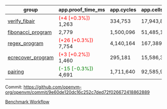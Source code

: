| group | app.proof_time_ms | app.cycles | app.cells_used | leaf.proof_time_ms | leaf.cycles | leaf.cells_used |
| -- | -- | -- | -- | -- | -- | -- |
| [verify_fibair](https://github.com/openvm-org/openvm/blob/benchmark-results/benchmarks-pr/1426/verify_fibair-9e60de120dc16c252c7ded72f026672418862889.md) |<span style='color: red'>(+4 [+0.3%])</span> 1,263 |  334,753 |  17,943,801 |- | - | - |
| [fibonacci_program](https://github.com/openvm-org/openvm/blob/benchmark-results/benchmarks-pr/1426/fibonacci-9e60de120dc16c252c7ded72f026672418862889.md) | 2,779 |  1,500,096 |  51,485,167 |- | - | - |
| [regex_program](https://github.com/openvm-org/openvm/blob/benchmark-results/benchmarks-pr/1426/regex-9e60de120dc16c252c7ded72f026672418862889.md) |<span style='color: red'>(+26 [+0.3%])</span> 7,754 |  4,140,164 |  167,389,450 |- | - | - |
| [ecrecover_program](https://github.com/openvm-org/openvm/blob/benchmark-results/benchmarks-pr/1426/ecrecover-9e60de120dc16c252c7ded72f026672418862889.md) |<span style='color: red'>(+3 [+0.2%])</span> 1,460 |  295,181 |  15,586,346 |- | - | - |
| [pairing](https://github.com/openvm-org/openvm/blob/benchmark-results/benchmarks-pr/1426/pairing-9e60de120dc16c252c7ded72f026672418862889.md) |<span style='color: green'>(-15 [-0.3%])</span> 4,691 |  1,711,640 |  92,585,975 |- | - | - |


Commit: https://github.com/openvm-org/openvm/commit/9e60de120dc16c252c7ded72f026672418862889

[Benchmark Workflow](https://github.com/openvm-org/openvm/actions/runs/13822491772)
